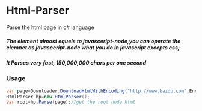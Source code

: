 # Html-Parser
Parse the html page in c# language
##### The element almost equels to javasceript-node,you can operate the elemnet as javasceript-node what you do in javascript excepts css;
##### It Parses very fast, 150,000,000 chars per one second


### Usage
``` c#
var page=Downloader.DownloadHtmlWithEncoding("http://www.baidu.com",Encoding.Utf8);
HtmlParser hp=new HtmlParser();
var root=hp.Parse(page);//get the root node html



